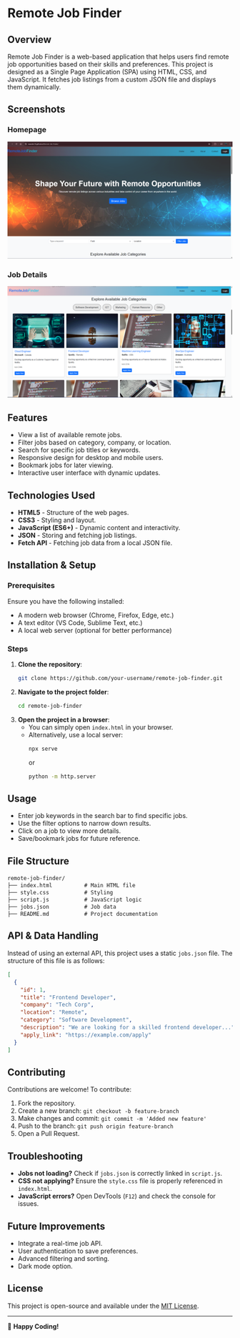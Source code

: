 # Remote Job Finder

## Overview
Remote Job Finder is a web-based application that helps users find remote job opportunities based on their skills and preferences. This project is designed as a Single Page Application (SPA) using HTML, CSS, and JavaScript. It fetches job listings from a custom JSON file and displays them dynamically.

## Screenshots
### Homepage
![alt text](screenshots/image.png)

### Job Details
![alt text](<screenshots/image copy.png>)

## Features
- View a list of available remote jobs.
- Filter jobs based on category, company, or location.
- Search for specific job titles or keywords.
- Responsive design for desktop and mobile users.
- Bookmark jobs for later viewing.
- Interactive user interface with dynamic updates.

## Technologies Used
- **HTML5** - Structure of the web pages.
- **CSS3** - Styling and layout.
- **JavaScript (ES6+)** - Dynamic content and interactivity.
- **JSON** - Storing and fetching job listings.
- **Fetch API** - Fetching job data from a local JSON file.

## Installation & Setup
### Prerequisites
Ensure you have the following installed:
- A modern web browser (Chrome, Firefox, Edge, etc.)
- A text editor (VS Code, Sublime Text, etc.)
- A local web server (optional for better performance)

### Steps
1. **Clone the repository**:
   ```sh
   git clone https://github.com/your-username/remote-job-finder.git
   ```
2. **Navigate to the project folder**:
   ```sh
   cd remote-job-finder
   ```
3. **Open the project in a browser**:
   - You can simply open `index.html` in your browser.
   - Alternatively, use a local server:
     ```sh
     npx serve
     ```
     or
     ```sh
     python -m http.server
     ```

## Usage
- Enter job keywords in the search bar to find specific jobs.
- Use the filter options to narrow down results.
- Click on a job to view more details.
- Save/bookmark jobs for future reference.

## File Structure
```
remote-job-finder/
├── index.html          # Main HTML file
├── style.css           # Styling
├── script.js           # JavaScript logic
├── jobs.json           # Job data
├── README.md           # Project documentation
```

## API & Data Handling
Instead of using an external API, this project uses a static `jobs.json` file. The structure of this file is as follows:
```json
[
  {
    "id": 1,
    "title": "Frontend Developer",
    "company": "Tech Corp",
    "location": "Remote",
    "category": "Software Development",
    "description": "We are looking for a skilled frontend developer...",
    "apply_link": "https://example.com/apply"
  }
]
```

## Contributing
Contributions are welcome! To contribute:
1. Fork the repository.
2. Create a new branch: `git checkout -b feature-branch`
3. Make changes and commit: `git commit -m 'Added new feature'`
4. Push to the branch: `git push origin feature-branch`
5. Open a Pull Request.

## Troubleshooting
- **Jobs not loading?** Check if `jobs.json` is correctly linked in `script.js`.
- **CSS not applying?** Ensure the `style.css` file is properly referenced in `index.html`.
- **JavaScript errors?** Open DevTools (`F12`) and check the console for issues.

## Future Improvements
- Integrate a real-time job API.
- User authentication to save preferences.
- Advanced filtering and sorting.
- Dark mode option.

## License
This project is open-source and available under the [MIT License](LICENSE).

---

🚀 **Happy Coding!**
